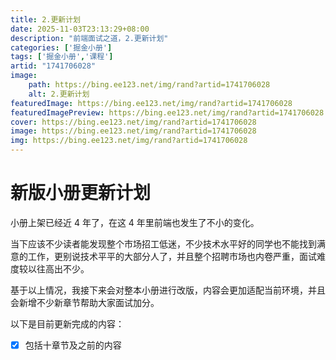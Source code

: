```yaml
---
title: 2.更新计划
date: 2025-11-03T23:13:29+08:00
description: "前端面试之道，2.更新计划"
categories: ['掘金小册']
tags: ['掘金小册','课程']
artid: "1741706028"
image:
    path: https://bing.ee123.net/img/rand?artid=1741706028
    alt: 2.更新计划
featuredImage: https://bing.ee123.net/img/rand?artid=1741706028
featuredImagePreview: https://bing.ee123.net/img/rand?artid=1741706028
cover: https://bing.ee123.net/img/rand?artid=1741706028
image: https://bing.ee123.net/img/rand?artid=1741706028
img: https://bing.ee123.net/img/rand?artid=1741706028
---
```


# 新版小册更新计划

小册上架已经近 4 年了，在这 4 年里前端也发生了不小的变化。

当下应该不少读者能发现整个市场招工低迷，不少技术水平好的同学也不能找到满意的工作，更别说技术平平的大部分人了，并且整个招聘市场也内卷严重，面试难度较以往高出不少。

基于以上情况，我接下来会对整本小册进行改版，内容会更加适配当前环境，并且会新增不少新章节帮助大家面试加分。

以下是目前更新完成的内容：

- [x] 包括十章节及之前的内容

